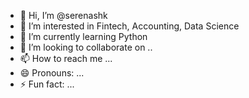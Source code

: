 - 👋 Hi, I’m @serenashk
- 👀 I’m interested in Fintech, Accounting, Data Science
- 🌱 I’m currently learning Python
- 💞️ I’m looking to collaborate on ..
- 📫 How to reach me ...
- 😄 Pronouns: ...
- ⚡ Fun fact: ...

<!---
serenashk/serenashk is a ✨ special ✨ repository because its `README.md` (this file) appears on your GitHub profile.
You can click the Preview link to take a look at your changes.
--->
